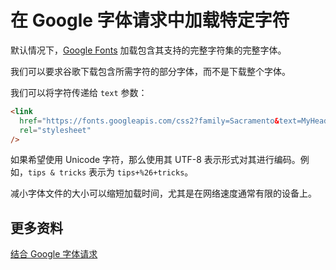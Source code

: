 # 在 Google 字体请求中加载特定字符

默认情况下，[Google Fonts](https://fonts.google.com/) 加载包含其支持的完整字符集的完整字体。

我们可以要求谷歌下载包含所需字符的部分字体，而不是下载整个字体。

我们可以将字符传递给 `text` 参数：

```html
<link
  href="https://fonts.googleapis.com/css2?family=Sacramento&text=MyHeading"
  rel="stylesheet"
/>
```

如果希望使用 Unicode 字符，那么使用其 UTF-8 表示形式对其进行编码。例如，`tips & tricks` 表示为 `tips+%26+tricks`。

减小字体文件的大小可以缩短加载时间，尤其是在网络速度通常有限的设备上。

## 更多资料

[结合 Google 字体请求](https://github.com/lio-zero/blog/blob/main/HTML/%E7%BB%93%E5%90%88%20Google%20%E5%AD%97%E4%BD%93%E8%AF%B7%E6%B1%82.md)
